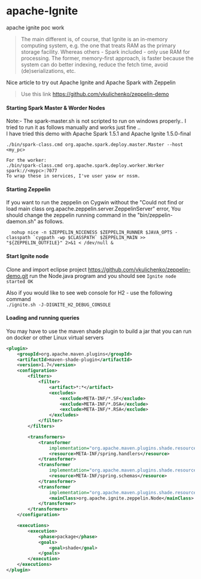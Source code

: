 # apache-Ignite
apache ignite poc work   

> The main different is, of course, that Ignite is an in-memory computing system, e.g. the one that treats RAM as the primary storage facility. Whereas others - Spark included - only use RAM for processing. The former, memory-first approach, is faster because the system can do better indexing, reduce the fetch time, avoid (de)serializations, etc.

Nice article to try out Apache Ignite and Apache Spark with Zeppelin   
> Use this link  https://github.com/vkulichenko/zeppelin-demo

#### Starting Spark Master & Worder Nodes
Note:- The spark-master.sh is not scripted to run on windows properly.. I tried to run it as follows manually and works just fine ..   
I have tried this demo with Apache Spark 1.5.1 and Apache Ignite 1.5.0-final 
```
./bin/spark-class.cmd org.apache.spark.deploy.master.Master --host <my_pc>   

For the worker:   
./bin/spark-class.cmd org.apache.spark.deploy.worker.Worker spark://<mypc>:7077   
To wrap these in services, I've user yasw or nssm.   
```   
#### Starting Zeppelin
If you want to run the zeppelin on Cygwin without the "Could not find or load main class org.apache.zeppelin.server.ZeppelinServer" error, You should change the zeppelin running command in the "bin/zeppelin-daemon.sh" as follows.
```
  nohup nice -n $ZEPPELIN_NICENESS $ZEPPELIN_RUNNER $JAVA_OPTS -classpath `cygpath -wp $CLASSPATH` $ZEPPELIN_MAIN >> "${ZEPPELIN_OUTFILE}" 2>&1 < /dev/null &

```

#### Start Ignite node
Clone and import eclipse project https://github.com/vkulichenko/zeppelin-demo.git
run the Node.java program and you should see `Ignite node started OK`

Also if you would like to see web console for H2 - use the following command   
`./ignite.sh -J-DIGNITE_H2_DEBUG_CONSOLE`   


#### Loading and running queries   
You may have to use the maven shade plugin to build a jar that you can run on docker or other Linux virtual servers   

```xml
<plugin>
	<groupId>org.apache.maven.plugins</groupId>
	<artifactId>maven-shade-plugin</artifactId>
	<version>1.7</version>
	<configuration>
		<filters>
			<filter>
				<artifact>*:*</artifact>
				<excludes>
					<exclude>META-INF/*.SF</exclude>
					<exclude>META-INF/*.DSA</exclude>
					<exclude>META-INF/*.RSA</exclude>
				</excludes>
			</filter>					
		</filters>

		<transformers>
			<transformer
				implementation="org.apache.maven.plugins.shade.resource.AppendingTransformer">
				<resource>META-INF/spring.handlers</resource>
			</transformer>
			<transformer
				implementation="org.apache.maven.plugins.shade.resource.AppendingTransformer">
				<resource>META-INF/spring.schemas</resource>
			</transformer>
			<transformer
				implementation="org.apache.maven.plugins.shade.resource.ManifestResourceTransformer">
				<mainClass>org.apache.ignite.zeppelin.Node</mainClass>
			</transformer>
		</transformers>
	</configuration>

	<executions>
		<execution>
			<phase>package</phase>
			<goals>
				<goal>shade</goal>
			</goals>
		</execution>
	</executions>
</plugin>

```


